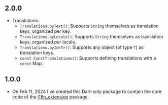## 2.0.0

* Translations:
    - `Translations.byText()`: Supports `String` themselves as translation keys, organized per
      key.
    - `Translations.byLocale()`: Supports `String` themselves as translation keys, organized per
      locale.
    - `Translations.byId<T>()`: Supports any object (of type `T`) as translation keys.
    - `const ConstTranslations()`: Supports defining translations with a `const` Map.

## 1.0.0

* On Feb 11, 2024 I've created this Dart-only package to contain the core code of
  the [i18n_extension](https://pub.dev/packages/i18n_extension) package.
